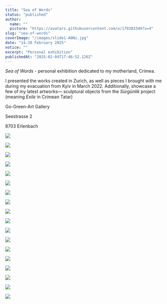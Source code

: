 ```yaml
---
title: "Sea of Words"
status: "published"
author:
  name: ""
  picture: "https://avatars.githubusercontent.com/u/179383349?v=4"
slug: "sea-of-words"
coverImage: "/images/slide1-A0Nz.jpg"
date: "14-28 February 2025"
notice: ""
excerpt: "Personal exhibition"
publishedAt: "2025-02-04T17:46:52.126Z"
---
```


*Sea of Words* - personal exhibition dedicated to my motherland, Crimea.

I presented the works created in Zurich, as well as pieces I brought with me during my evacuation from Kyiv in March 2022. Additionally, showcase a few of my latest artworks— sculptural objects from the *Sürgünlik* project (meaning *Exile* in Crimean Tatar)

Go-Green-Art Gallery

Seestrasse 2

8703 Erlenbach

![](/images/slide1-A0Nz.jpg)

![](/images/img_2058-I4MT.jpg)

![](/images/img_2062-E0OT.jpg)

![](/images/img_2054-E4OD.jpg)

![](/images/img_1444-gzNj.jpg)

![](/images/img_2158-gwMT.jpg)

![](/images/img_1443-k0OT.jpg)

![](/images/img_2171-E4MD.jpg)

![](/images/img_2179-kxMT.jpg)

![](/images/img_2188-IxNT.jpg)

![](/images/img_1445-ExMD.jpg)

![](/images/img_1445-ExMD.jpg)

![](/images/img_0891-Q1MT.jpg)

![](/images/img_1232-QxNj.jpg)

![](/images/img_2126-UzMT.jpg)

![](/images/img_2127-k4ND.jpg)

![](/images/img_2143-Y2ND.jpg)

![](/images/img_2141-AyNT.jpg)